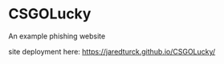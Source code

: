 # CSGOLucky
An example phishing website

site deployment here: https://jaredturck.github.io/CSGOLucky/
